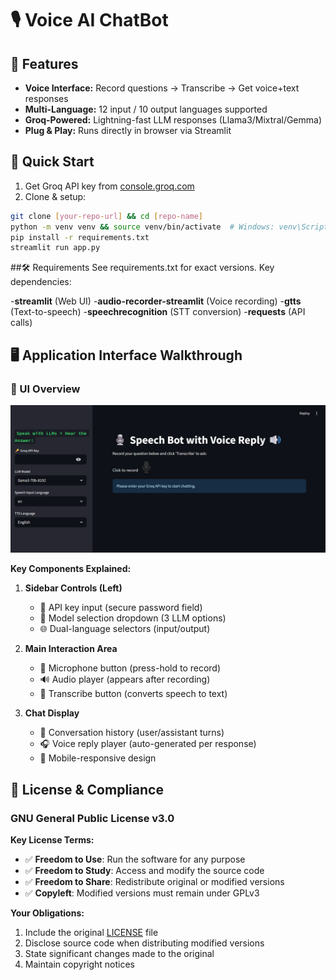 # 🎙️ Voice AI ChatBot 

## 🌟 Features
- **Voice Interface:** Record questions → Transcribe → Get voice+text responses
- **Multi-Language:** 12 input / 10 output languages supported
- **Groq-Powered:** Lightning-fast LLM responses (Llama3/Mixtral/Gemma)
- **Plug & Play:** Runs directly in browser via Streamlit

## 🚀 Quick Start
1. Get Groq API key from [console.groq.com](https://console.groq.com/)
2. Clone & setup:
```bash
git clone [your-repo-url] && cd [repo-name]
python -m venv venv && source venv/bin/activate  # Windows: venv\Scripts\activate
pip install -r requirements.txt
streamlit run app.py
```
##🛠️ Requirements
See requirements.txt for exact versions. Key dependencies:

-**streamlit** (Web UI)
-**audio-recorder-streamlit** (Voice recording)
-**gtts** (Text-to-speech)
-**speechrecognition** (STT conversion)
-**requests** (API calls)

## 🖥️ Application Interface Walkthrough

### 📸 UI Overview
![Voice Bot Interface](screenshots/app-interface.png)

**Key Components Explained:**
1. **Sidebar Controls (Left)**  
   - 🔑 API key input (secure password field)  
   - 🦙 Model selection dropdown (3 LLM options)  
   - 🌐 Dual-language selectors (input/output)  

2. **Main Interaction Area**  
   - 🎤 Microphone button (press-hold to record)  
   - 🔊 Audio player (appears after recording)  
   - 📝 Transcribe button (converts speech to text)  

3. **Chat Display**  
   - 💬 Conversation history (user/assistant turns)  
   - 🎧 Voice reply player (auto-generated per response)  
   - 📱 Mobile-responsive design
  
## 📜 License & Compliance

### GNU General Public License v3.0
**Key License Terms:**
- ✅ **Freedom to Use**: Run the software for any purpose
- ✅ **Freedom to Study**: Access and modify the source code
- ✅ **Freedom to Share**: Redistribute original or modified versions
- ✅ **Copyleft**: Modified versions must remain under GPLv3

**Your Obligations:**
1. Include the original [LICENSE](LICENSE) file
2. Disclose source code when distributing modified versions
3. State significant changes made to the original
4. Maintain copyright notices
